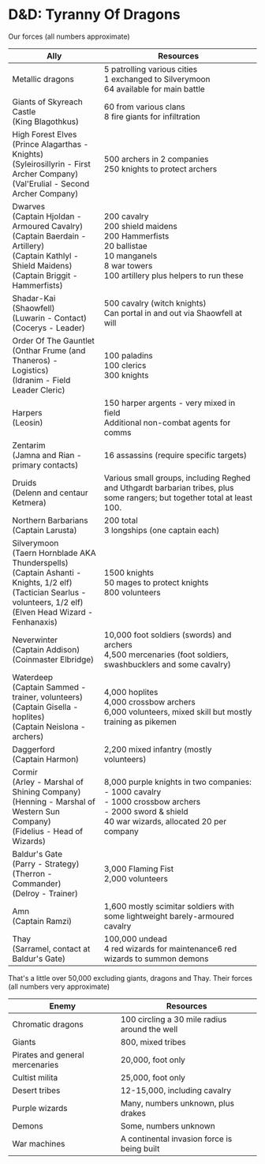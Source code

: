 # D&D: Tyranny Of Dragons

Our forces (all numbers approximate)

| Ally | Resources |
|-----|-----|
|  Metallic dragons | 5 patrolling various cities<br/>1 exchanged to Silverymoon<br/>64 available for main battle |
|  Giants of Skyreach Castle<br/>(King Blagothkus) | 60 from various clans<br/>8 fire giants for infiltration |
|  High Forest Elves<br/>(Prince Alagarthas - Knights)<br/>(Syleirosillyrin - First Archer Company)<br/>(Val'Erulial - Second Archer Company) | 500 archers in 2 companies<br/>250 knights to protect archers |
|  Dwarves<br/>(Captain Hjoldan - Armoured Cavalry)<br/>(Captain Baerdain - Artillery)<br/>(Captain Kathlyl - Shield Maidens)<br/>(Captain Briggit - Hammerfists) | 200 cavalry<br/>200 shield maidens<br/>200 Hammerfists<br/>20 ballistae<br/>10 manganels<br/>8 war towers<br/>100 artillery plus helpers to run these |
|  Shadar-Kai (Shaowfell)<br/>(Luwarin - Contact)<br/>(Cocerys - Leader) | 500 cavalry (witch knights)<br/>Can portal in and out via Shaowfell at will |
|  Order Of The Gauntlet<br/>(Onthar Frume (and Thaneros) - Logistics)<br/>(Idranim - Field Leader Cleric) | 100 paladins<br/>100 clerics<br/>300 knights |
|  Harpers<br/>(Leosin) | 150 harper argents - very mixed in field<br/>Additional non-combat agents for comms  |
|  Zentarim<br/>(Jamna and Rian - primary contacts) | 16 assassins (require specific targets) |
|  Druids<br/>(Delenn and centaur Ketmera) | Various small groups, including Reghed and Uthgardt barbarian tribes, plus some rangers; but together total at least 100. |
|  Northern Barbarians<br/>(Captain Larusta) | 200 total<br/>3 longships (one captain each) |
|  Silverymoon<br/>(Taern Hornblade AKA Thunderspells)<br/>(Captain Ashanti - Knights, 1/2 elf)<br/>(Tactician Searlus - volunteers, 1/2 elf)<br/>(Elven Head Wizard - Fenhanaxis) | 1500 knights<br/>50 mages to protect knights<br/>800 volunteers |
|  Neverwinter<br/>(Captain Addison)<br/>(Coinmaster Elbridge) | 10,000 foot soldiers (swords) and archers<br/>4,500 mercenaries (foot soldiers, swashbucklers and some cavalry) |
|  Waterdeep<br/>(Captain Sammed - trainer, volunteers)<br/>(Captain Gisella - hoplites)<br/>(Captain Neislona - archers) | 4,000 hoplites<br/>4,000 crossbow archers<br/>6,000 volunteers, mixed skill but mostly training as pikemen |
|  Daggerford<br/>(Captain Harmon) | 2,200 mixed infantry (mostly volunteers) |
|  Cormir<br/>(Arley - Marshal of Shining Company)<br/>(Henning - Marshal of Western Sun Company)<br/>(Fidelius - Head of Wizards) | 8,000 purple knights in two companies:<br/>- 1000 cavalry<br/>- 1000 crossbow archers<br/>- 2000 sword & shield<br/>40 war wizards, allocated 20 per company |
|  Baldur's Gate<br/>(Parry - Strategy)<br/>(Therron - Commander)<br/>(Delroy - Trainer) | 3,000 Flaming Fist<br/>2,000 volunteers |
|  Amn<br/>(Captain Ramzi) | 1,600 mostly scimitar soldiers with some lightweight barely-armoured cavalry |
|  Thay<br/>(Sarramel, contact at Baldur's Gate) | 100,000 undead<br/>4 red wizards for maintenance6 red wizards to summon demons |

That's a little over 50,000 excluding giants, dragons and Thay.
Their forces (all numbers very approximate)

| Enemy | Resources |
|-----|-----|
|  Chromatic dragons | 100 circling a 30 mile radius around the well |
|  Giants | 800, mixed tribes |
|  Pirates and general mercenaries | 20,000, foot only |
|  Cultist milita | 25,000, foot only |
|  Desert tribes | 12-15,000, including cavalry |
|  Purple wizards | Many, numbers unknown, plus drakes |
|  Demons | Some, numbers unknown |
|  War machines | A continental invasion force is being built |

